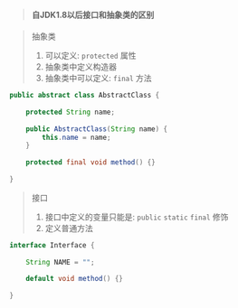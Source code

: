 > #### 自JDK1.8以后接口和抽象类的区别

> 抽象类
>
> 1. 可以定义: `protected` 属性
> 2. 抽象类中定义构造器
> 3. 抽象类中可以定义: `final` 方法

```java
public abstract class AbstractClass {
	
	protected String name;
	
	public AbstractClass(String name) {
		this.name = name;
	}
	
	protected final void method() {}
	
}
```

> 接口
>
> 1. 接口中定义的变量只能是: `public` `static` `final` 修饰
> 2. 定义普通方法

```java
interface Interface {
	
	String NAME = "";
	
	default void method() {}
	
}
```

